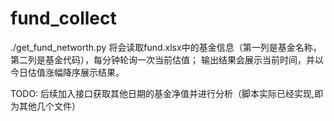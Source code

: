 # fund_collect
./get_fund_networth.py 将会读取fund.xlsx中的基金信息（第一列是基金名称，第二列是基金代码），每分钟轮询一次当前估值；
输出结果会展示当前时间，并以今日估值涨幅降序展示结果。

TODO:
后续加入接口获取其他日期的基金净值并进行分析（脚本实际已经实现,即为其他几个文件）
